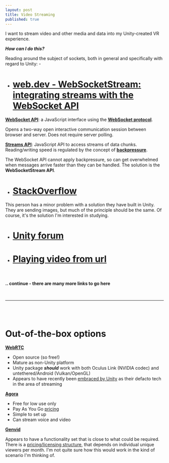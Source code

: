 ```yaml
---
layout: post
title: Video Streaming
published: true
---
```


I want to stream video and other media and data into my Unity-created VR experience. 

**_How can I do this?_**

Reading around the subject of sockets, both in general and specifically with regard to Unity: -

* # [web.dev - WebSocketStream: integrating streams with the WebSocket API](https://web.dev/websocketstream/)

**[WebSocket API](https://developer.mozilla.org/en-US/docs/Web/API/WebSockets_API)**: a JavaScript interface using the **[WebSocket protocol](https://tools.ietf.org/html/rfc6455)**. <br>

Opens a two-way open interactive communication session between browser and server. Does not require server polling.<br>

**[Streams API](https://developer.mozilla.org/en-US/docs/Web/API/Streams_API)**: JavaScript API to access streams of data chunks. Reading/writing speed is regulated by the concept of **[backpressure](https://developer.mozilla.org/en-US/docs/Web/API/Streams_API/Concepts#Backpressure)**.<br>

The WebSocket API cannot apply backpressure, so can get overwhelmed when messages arrive faster than they can be handled. The solution is the **WebSocketStream API**.


* # [StackOverflow](https://stackoverflow.com/questions/42717713/unity-live-video-streaming)

This person has a minor problem with a solution they have built in Unity. They are sending images, but much of the principle should be the same. Of course, it's the solution I'm interested in studying.


* # [Unity forum](https://forum.unity.com/threads/stream-video-through-network.464693/)

* # [Playing video from url](https://answers.unity.com/questions/1363049/does-videoplayerurl-supports-playing-live-video-fr.html)

<br><br>
**.. continue - there are many more links to go here**

<br>
<hr>
<br><br>

# Out-of-the-box options

**[WebRTC](https://webrtc.org/)**
* Open source (so free!)
* Mature as non-Unity platform
* Unity package **_should_** work with both Oculus Link (NVIDIA codec) and untethered/Android (Vulkan/OpenGL)
* Appears to have recently been [embraced by Unity](https://blogs.unity3d.com/2019/09/17/stream-high-quality-real-time-graphics-through-your-browser-with-our-new-webrtc-framework/) as their defacto tech in the area of streaming

**[Agora](https://www.agora.io/en/)**
* Free for low use only
* Pay As You Go [pricing](https://www.agora.io/en/pricing/)
* Simple to set up
* Can stream voice and video

**[Genvid](https://www.genvidtech.com/)**

Appears to have a functionality set that is close to what could be required.  There is a [pricing/licensing structure](https://www.genvidtech.com/licensing/), that depends on individual unique viewers per month. I'm not quite sure how this would work in the kind of scenario I'm thinking of.

